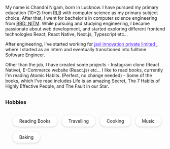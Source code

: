 My name is Chandni Nigam, born in Lucknow. I have pursued my primary education (10+2) from <abbr title='Rani Laxmi Bai'>RLB</abbr> with computer science as my primary subject choice. After that, I went for bachelor's in computer science engineering from <abbr title='Babu Banarsi Das'>BBD: </abbr><abbr title="National Information Technology Management">NITM</abbr>.
While pursuing and studying engineering, I became passionate about web development, and started exploring different frontend technologies React, React Native, Next.js, Typescript etc...

After engineering, I've started working for <a href="https://jaxl.com/" style="color: #531fff; text-underline-position: under;"> jaxl innovation private limited </a>, where I started as an Intern and eventually transitioned into fulltime Software Engineer.

Other than the job, I have created some projects - Instagram clone (React Native), E-Commerce website (React.js) etc...
I like to read books, currently I'm reading Atomic Habits. (Perfect, no change needed) - Some of the books, which I've read includes Life is an amazing Secret, The 7 Habits of Highly Effective People, and The Fault in our Star.

<h3 style="margin:2rem 0rem">Hobbies</h3>

<ul style="display: flex;
    flex-wrap: wrap;
    gap:1rem;
    list-style: none;">
    <li style="background: white;
    border: 1px solid #36363600;
    box-shadow: 0 2px 5px 1px rgb(64 60 67 / 16%);
    padding: 0.5rem 1.2rem;
    border-radius: 1rem;">Reading Books</li>
    <li style="background: white;
    border: 1px solid #36363600;
    box-shadow: 0 2px 5px 1px rgb(64 60 67 / 16%);
    padding: 0.5rem 1.2rem;
    border-radius: 1rem;">Travelling</li>
    <li style="background: white;
    border: 1px solid #36363600;
    box-shadow: 0 2px 5px 1px rgb(64 60 67 / 16%);
    padding: 0.5rem 1.2rem;
    border-radius: 1rem;">Cooking</li>
    <li style="background: white;
    border: 1px solid #36363600;
    box-shadow: 0 2px 5px 1px rgb(64 60 67 / 16%);
    padding: 0.5rem 1.2rem;
    border-radius: 1rem;">Music</li>
    <li style="background: white;
    border: 1px solid #36363600;
    box-shadow: 0 2px 5px 1px rgb(64 60 67 / 16%);
    padding: 0.5rem 1.2rem;
    border-radius: 1rem;">Baking</li>
</ul>
